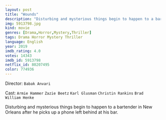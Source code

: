 ```yaml
---
layout: post
title: "Wounds"
description: "Disturbing and mysterious things begin to happen to a bartender in New Orleans after he picks up a phone left behind at his bar..."
img: 5913798.jpg
kind: movie
genres: [Drama,Horror,Mystery,Thriller]
tags: Drama Horror Mystery Thriller 
language: English
year: 2019
imdb_rating: 4.0
votes: 14343
imdb_id: 5913798
netflix_id: 80207495
color: 774936
---
```

Director: `Babak Anvari`  

Cast: `Armie Hammer` `Zazie Beetz` `Karl Glusman` `Christin Rankins` `Brad William Henke` 

Disturbing and mysterious things begin to happen to a bartender in New Orleans after he picks up a phone left behind at his bar.
